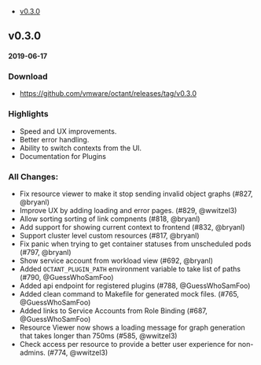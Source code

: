  - [v0.3.0](#v030)

## v0.3.0
#### 2019-06-17

### Download
- https://github.com/vmware/octant/releases/tag/v0.3.0 

### Highlights
- Speed and UX improvements.
- Better error handling.
- Ability to switch contexts from the UI.
- Documentation for Plugins

### All Changes:
  * Fix resource viewer to make it stop sending invalid object graphs (#827, @bryanl)
  * Improve UX by adding loading and error pages. (#829, @wwitzel3)
  * Allow sorting sorting of link compnents (#818, @bryanl)
  * Add support for showing current context to frontend (#832, @bryanl)
  * Support cluster level custom resources (#817, @bryanl)
  * Fix panic when trying to get container statuses from unscheduled pods (#797, @bryanl)
  * Show service account from workload view (#692, @bryanl)
  * Added `OCTANT_PLUGIN_PATH` environment variable to take list of paths (#790, @GuessWhoSamFoo)
  * Added api endpoint for registered plugins (#788, @GuessWhoSamFoo)
  * Added clean command to Makefile for generated mock files. (#765, @GuessWhoSamFoo)
  * Added links to Service Accounts from Role Binding (#687, @GuessWhoSamFoo)
  * Resource Viewer now shows a loading message for graph generation that takes longer than 750ms (#585, @wwitzel3)
  * Check access per resource to provide a better user experience for non-admins. (#774, @wwitzel3)
